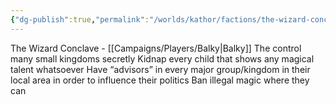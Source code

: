 ```yaml
---
{"dg-publish":true,"permalink":"/worlds/kathor/factions/the-wizard-conclave/"}
---
```


The Wizard Conclave - [[Campaigns/Players/Balky\|Balky]]
The control many small kingdoms secretly
Kidnap every child that shows any magical talent whatsoever
Have “advisors” in every major group/kingdom in their local area in order to influence their politics
Ban illegal magic where they can



